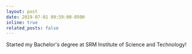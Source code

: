 ```yaml
---
layout: post
date: 2019-07-01 09:59:00-0500
inline: true
related_posts: false
---
```


Started my Bachelor's degree at SRM Institute of Science and Technology!